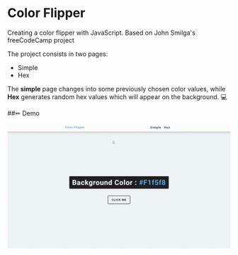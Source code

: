 # Color Flipper
 Creating a color flipper with JavaScript. Based on John Smilga's freeCodeCamp project
 
 The project consists in two pages: 
 <ul>
  <li>Simple</li>
  <li>Hex</li>
 </ul>
 
 The <strong>simple</strong> page changes into some previously chosen color values, while <strong>Hex</strong> generates random hex values which will appear on the background. 💻 
 
 ##✏ Demo
 
 ![Color Flipper Demo](demo/colorFlipper.gif)
